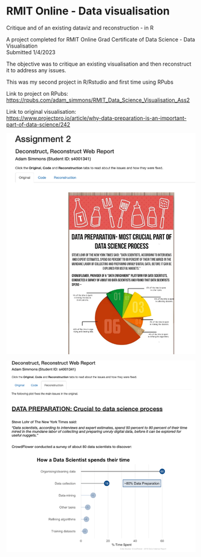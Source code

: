 # RMIT Online - Data visualisation

Critique and of an existing dataviz and reconstruction - in R

A project completed for RMIT Online Grad Certificate of Data Science - Data Visualisation  
Submitted 1/4/2023

The objective was to critique an existing visualisation and then reconstruct it to address any issues.

This was my second project in R/Rstudio and first time using RPubs

Link to project on RPubs: 
https://rpubs.com/adam_simmons/RMIT_Data_Science_Visualisation_Ass2

Link to original visualisation:  
https://www.projectpro.io/article/why-data-preparation-is-an-important-part-of-data-science/242

![Screenshot of original visualisation](images/RMIT-dataviz-screenshot_1.png)

![Screenshot of reconstructed visualisation in R](images/RMIT-dataviz-screenshot_2.png)
